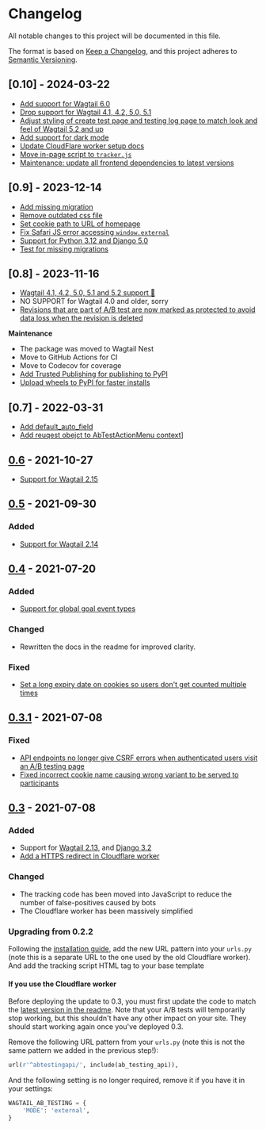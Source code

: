# Changelog

All notable changes to this project will be documented in this file.

The format is based on [Keep a Changelog](https://keepachangelog.com/en/1.0.0/),
and this project adheres to [Semantic Versioning](https://semver.org/spec/v2.0.0.html).

## [0.10] - 2024-03-22

- [Add support for Wagtail 6.0](https://github.com/wagtail-nest/wagtail-ab-testing/pull/77)
- [Drop support for Wagtail 4.1, 4.2, 5.0, 5.1](https://github.com/wagtail-nest/wagtail-ab-testing/pull/77)
- [Adjust styling of create test page and testing log page to match look and feel of Wagtail 5.2 and up](https://github.com/wagtail-nest/wagtail-ab-testing/pull/80)
- [Add support for dark mode](https://github.com/wagtail-nest/wagtail-ab-testing/pull/76)
- [Update CloudFlare worker setup docs](https://github.com/wagtail-nest/wagtail-ab-testing/pull/72)
- [Move in-page script to `tracker.js`](https://github.com/wagtail-nest/wagtail-ab-testing/pull/73)
- [Maintenance: update all frontend dependencies to latest versions](https://github.com/wagtail-nest/wagtail-ab-testing/pull/78)

## [0.9] - 2023-12-14

- [Add missing migration](https://github.com/wagtail-nest/wagtail-ab-testing/pull/65)
- [Remove outdated css file](https://github.com/wagtail-nest/wagtail-ab-testing/pull/66)
- [Set cookie path to URL of homepage](https://github.com/wagtail-nest/wagtail-ab-testing/pull/67)
- [Fix Safari JS error accessing `window.external`](https://github.com/wagtail-nest/wagtail-ab-testing/pull/68)
- [Support for Python 3.12 and Django 5.0](https://github.com/wagtail-nest/wagtail-ab-testing/pull/69)
- [Test for missing migrations](https://github.com/wagtail-nest/wagtail-ab-testing/pull/71)


## [0.8] - 2023-11-16

- [Wagtail 4.1, 4.2, 5.0, 5.1 and 5.2 support 🎉](https://github.com/wagtail-nest/wagtail-ab-testing/pull/52)
- NO SUPPORT for Wagtail 4.0 and older, sorry
- [Revisions that are part of A/B test are now marked as protected to avoid data loss when the revision is deleted](https://github.com/wagtail-nest/wagtail-ab-testing/pull/54)

**Maintenance**

- The package was moved to Wagtail Nest
- Move to GitHub Actions for CI
- Move to Codecov for coverage
- [Add Trusted Publishing for publishing to PyPI](https://github.com/wagtail-nest/wagtail-ab-testing/pull/60)
- [Upload wheels to PyPI for faster installs](https://github.com/wagtail-nest/wagtail-ab-testing/pull/60)

## [0.7] - 2022-03-31

 - [Add default_auto_field](https://github.com/torchbox/wagtail-ab-testing/pull/42)
 - [Add reuqest obejct to AbTestActionMenu context](https://github.com/torchbox/wagtail-ab-testing/pull/43)]

## [0.6] - 2021-10-27

 - [Support for Wagtail 2.15](https://github.com/torchbox/wagtail-ab-testing/pull/41)

## [0.5] - 2021-09-30

### Added

 - [Support for Wagtail 2.14](https://github.com/torchbox/wagtail-ab-testing/pull/39)

## [0.4] - 2021-07-20

### Added

 - [Support for global goal event types](https://github.com/torchbox/wagtail-ab-testing/pull/37)

### Changed

 - Rewritten the docs in the readme for improved clarity.

### Fixed

 - [Set a long expiry date on cookies so users don't get counted multiple times](https://github.com/torchbox/wagtail-ab-testing/pull/36)

## [0.3.1] - 2021-07-08

### Fixed

 - [API endpoints no longer give CSRF errors when authenticated users visit an A/B testing page](https://github.com/torchbox/wagtail-ab-testing/pull/35)
 - [Fixed incorrect cookie name causing wrong variant to be served to participants](https://github.com/torchbox/wagtail-ab-testing/pull/34)

## [0.3] - 2021-07-08

### Added

 - Support for [Wagtail 2.13](https://github.com/torchbox/wagtail-ab-testing/pull/26), and [Django 3.2](https://github.com/torchbox/wagtail-ab-testing/pull/30)
 - [Add a HTTPS redirect in Cloudflare worker](https://github.com/torchbox/wagtail-ab-testing/pull/31)

### Changed

- The tracking code has been moved into JavaScript to reduce the number of false-positives caused by bots
- The Cloudflare worker has been massively simplified

### Upgrading from 0.2.2

Following the [installation guide](https://github.com/torchbox/wagtail-ab-testing/#installation), add the new URL pattern into your ``urls.py`` (note this is a separate URL to the one used by the old Cloudflare worker).
And add the tracking script HTML tag to your base template

#### If you use the Cloudflare worker

Before deploying the update to 0.3, you must first update the code to match the [latest version in the readme](https://github.com/torchbox/wagtail-ab-testing/#running-ab-tests-on-a-site-that-uses-cloudflare-caching). Note that your A/B tests will temporarily stop working, but this shouldn't have any other impact on your site. They should start working again once you've deployed 0.3.

Remove the following URL pattern from your ``urls.py`` (note this is not the same pattern we added in the previous step!):

```python
url(r'^abtestingapi/', include(ab_testing_api)),
```

And the following setting is no longer required, remove it if you have it in your settings:

```python
WAGTAIL_AB_TESTING = {
    'MODE': 'external',
}
```

[Unreleased]: https://github.com/torchbox/wagtail-ab-testing/compare/v0.6...main
[0.6]: https://github.com/torchbox/wagtail-ab-testing/compare/v0.5...v0.6
[0.5]: https://github.com/torchbox/wagtail-ab-testing/compare/v0.4...v0.5
[0.4]: https://github.com/torchbox/wagtail-ab-testing/compare/v0.3.1...v0.4
[0.3.1]: https://github.com/torchbox/wagtail-ab-testing/compare/v0.3...v0.3.1
[0.3]: https://github.com/torchbox/wagtail-ab-testing/compare/v0.2...v0.3
[0.4]: https://github.com/torchbox/wagtail-ab-testing/compare/v0.3...v0.4
